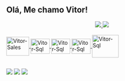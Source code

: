 ## Olá, Me chamo Vitor!
<div align="center">
  <a href="https://github.com/vitormavancini">
  <img widht="48%" src="https://github-readme-stats.vercel.app/api?username=vitormavancini&show_icons=true&theme=nord&include_all_commits=true&count_private=true"/>
  <img widht="48%" src="https://github-readme-stats.vercel.app/api/top-langs/?username=vitormavancini&layout=compact&langs_count=7&theme=nord"/>
</div>
<div style="display: inline_block"><br>
  <img align="center" alt="Vitor-Sales" height="50" width="60" src="https://cdn.jsdelivr.net/gh/devicons/devicon/icons/salesforce/salesforce-original.svg">
  <img align="center" alt="Vitor-Sql" height="40" width="50" src="https://cdn.jsdelivr.net/gh/devicons/devicon/icons/postgresql/postgresql-original.svg">
  <img align="center" alt="Vitor-Sql" height="40" width="50" src="https://cdn.jsdelivr.net/gh/devicons/devicon/icons/html5/html5-original.svg">
  <img align="center" alt="Vitor-Sql" height="40" width="50" src="https://cdn.jsdelivr.net/gh/devicons/devicon/icons/css3/css3-original.svg">
  <img align="center" alt="Vitor-Sql" height="60" width="70" src="https://cdn.jsdelivr.net/gh/devicons/devicon/icons/php/php-original.svg">
</div> 
 
 ##
  
<div> 
  <a href="https://instagram.com/vitormavancini" target="_blank"><img src="https://img.shields.io/badge/-Instagram-%23E4405F?style=for-the-badge&logo=instagram&logoColor=white" target="_blank"></a> 
  <a href="https://www.linkedin.com/in/vitorlmavancini/" target="_blank"><img src="https://img.shields.io/badge/-LinkedIn-%230077B5?style=for-the-badge&logo=linkedin&logoColor=white" target="_blank"></a> 
  <a href="https://trailblazer.me/id/vavancini" target="_blank"><img src="https://profile.ui.trailhead.com/images/trailblazer-me.svg" target="_blank"></a>
</div>
